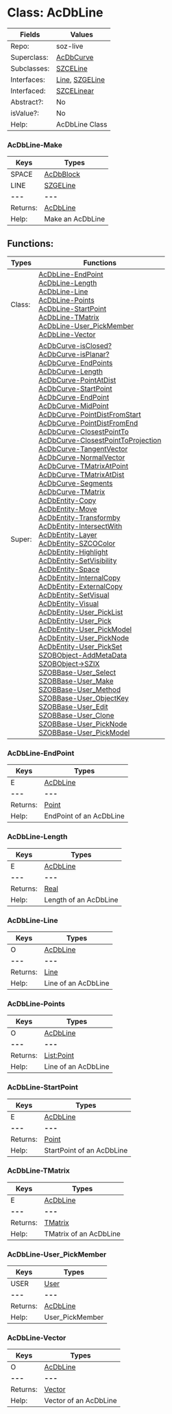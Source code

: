 
# Class:	AcDbLine

| Fields | Values |
| --------- | --------- |
| Repo: | soz-live |
| Superclass: | [AcDbCurve](AcDbCurve.html) |
| Subclasses: | [SZCELine](SZCELine.html) |
| Interfaces: | [Line](Line.html), [SZGELine](SZGELine.html) |
| Interfaced: | [SZCELinear](SZCELinear.html) |
| Abstract?: | No |
| isValue?: | No |
| Help: | AcDbLine Class |

### AcDbLine-Make

| Keys | Types |
| --------- | --------- |
| SPACE | [AcDbBlock](AcDbBlock.html) |
| LINE | [SZGELine](SZGELine.html) |
| **---** | **---** |
| Returns: | [AcDbLine](AcDbLine.html) |
| Help: | Make an AcDbLine |


## Functions:

| Types | Functions |
| --------- | --------- |
| Class: | [AcDbLine-EndPoint](#AcDbLine-EndPoint) <br> [AcDbLine-Length](#AcDbLine-Length) <br> [AcDbLine-Line](#AcDbLine-Line) <br> [AcDbLine-Points](#AcDbLine-Points) <br> [AcDbLine-StartPoint](#AcDbLine-StartPoint) <br> [AcDbLine-TMatrix](#AcDbLine-TMatrix) <br> [AcDbLine-User_PickMember](#AcDbLine-User_PickMember) <br> [AcDbLine-Vector](#AcDbLine-Vector) |
| Super: | [AcDbCurve-isClosed?](AcDbCurve.html) <br> [AcDbCurve-isPlanar?](AcDbCurve.html) <br> [AcDbCurve-EndPoints](AcDbCurve.html) <br> [AcDbCurve-Length](AcDbCurve.html) <br> [AcDbCurve-PointAtDist](AcDbCurve.html) <br> [AcDbCurve-StartPoint](AcDbCurve.html) <br> [AcDbCurve-EndPoint](AcDbCurve.html) <br> [AcDbCurve-MidPoint](AcDbCurve.html) <br> [AcDbCurve-PointDistFromStart](AcDbCurve.html) <br> [AcDbCurve-PointDistFromEnd](AcDbCurve.html) <br> [AcDbCurve-ClosestPointTo](AcDbCurve.html) <br> [AcDbCurve-ClosestPointToProjection](AcDbCurve.html) <br> [AcDbCurve-TangentVector](AcDbCurve.html) <br> [AcDbCurve-NormalVector](AcDbCurve.html) <br> [AcDbCurve-TMatrixAtPoint](AcDbCurve.html) <br> [AcDbCurve-TMatrixAtDist](AcDbCurve.html) <br> [AcDbCurve-Segments](AcDbCurve.html) <br> [AcDbCurve-TMatrix](AcDbCurve.html) <br> [AcDbEntity-Copy](AcDbEntity.html) <br> [AcDbEntity-Move](AcDbEntity.html) <br> [AcDbEntity-Transformby](AcDbEntity.html) <br> [AcDbEntity-IntersectWith](AcDbEntity.html) <br> [AcDbEntity-Layer](AcDbEntity.html) <br> [AcDbEntity-SZCOColor](AcDbEntity.html) <br> [AcDbEntity-Highlight](AcDbEntity.html) <br> [AcDbEntity-SetVisibility](AcDbEntity.html) <br> [AcDbEntity-Space](AcDbEntity.html) <br> [AcDbEntity-InternalCopy](AcDbEntity.html) <br> [AcDbEntity-ExternalCopy](AcDbEntity.html) <br> [AcDbEntity-SetVisual](AcDbEntity.html) <br> [AcDbEntity-Visual](AcDbEntity.html) <br> [AcDbEntity-User_PickList](AcDbEntity.html) <br> [AcDbEntity-User_Pick](AcDbEntity.html) <br> [AcDbEntity-User_PickModel](AcDbEntity.html) <br> [AcDbEntity-User_PickNode](AcDbEntity.html) <br> [AcDbEntity-User_PickSet](AcDbEntity.html) <br> [SZOBObject-AddMetaData](SZOBObject.html) <br> [SZOBObject->SZIX](SZOBObject.html) <br> [SZOBBase-User_Select](SZOBBase.html) <br> [SZOBBase-User_Make](SZOBBase.html) <br> [SZOBBase-User_Method](SZOBBase.html) <br> [SZOBBase-User_ObjectKey](SZOBBase.html) <br> [SZOBBase-User_Edit](SZOBBase.html) <br> [SZOBBase-User_Clone](SZOBBase.html) <br> [SZOBBase-User_PickNode](SZOBBase.html) <br> [SZOBBase-User_PickModel](SZOBBase.html) |


### AcDbLine-EndPoint

| Keys | Types |
| --------- | --------- |
| E | [AcDbLine](AcDbLine.html) |
| **---** | **---** |
| Returns: | [Point](Point.html) |
| Help: | EndPoint of an AcDbLine |

### AcDbLine-Length

| Keys | Types |
| --------- | --------- |
| E | [AcDbLine](AcDbLine.html) |
| **---** | **---** |
| Returns: | [Real](Real.html) |
| Help: | Length of an AcDbLine |

### AcDbLine-Line

| Keys | Types |
| --------- | --------- |
| O | [AcDbLine](AcDbLine.html) |
| **---** | **---** |
| Returns: | [Line](Line.html) |
| Help: | Line of an AcDbLine |

### AcDbLine-Points

| Keys | Types |
| --------- | --------- |
| O | [AcDbLine](AcDbLine.html) |
| **---** | **---** |
| Returns: | [List:Point](Point.html) |
| Help: | Line of an AcDbLine |

### AcDbLine-StartPoint

| Keys | Types |
| --------- | --------- |
| E | [AcDbLine](AcDbLine.html) |
| **---** | **---** |
| Returns: | [Point](Point.html) |
| Help: | StartPoint of an AcDbLine |

### AcDbLine-TMatrix

| Keys | Types |
| --------- | --------- |
| E | [AcDbLine](AcDbLine.html) |
| **---** | **---** |
| Returns: | [TMatrix](TMatrix.html) |
| Help: | TMatrix of an AcDbLine |

### AcDbLine-User_PickMember

| Keys | Types |
| --------- | --------- |
| USER | [User](User.html) |
| **---** | **---** |
| Returns: | [AcDbLine](AcDbLine.html) |
| Help: | User_PickMember |

### AcDbLine-Vector

| Keys | Types |
| --------- | --------- |
| O | [AcDbLine](AcDbLine.html) |
| **---** | **---** |
| Returns: | [Vector](Vector.html) |
| Help: | Vector of an AcDbLine |

